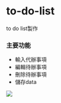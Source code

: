 # to-do-list
to do list製作

### 主要功能
* 輸入代辦事項
* 編輯待辦事項
* 刪除待辦事項
* 儲存data

![](https://github.com/henryxlu/to-do-list/blob/master/toDoList.gif?raw=true)
